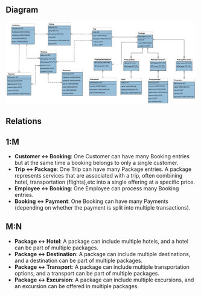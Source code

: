 ## Diagram

![image](TravelAgencySchema.png)


## Relations

## 1:M

- **Customer ↔ Booking**: One Customer can have many Booking entries but at the same time a booking belongs to only a single customer.
 -  **Trip ↔ Package**: One Trip can have many Package entries. A package represents services that are associated with a trip, often combining hotel, transportation (flights),etc into a single offering at a specific price.
 - **Employee ↔ Booking**: One Employee can process many Booking entries.
 - **Booking ↔ Payment**: One Booking can have many Payments (depending on whether the payment is split into multiple transactions).

## M:N
-   **Package ↔ Hotel**: A package can include multiple hotels, and a hotel can be part of multiple packages.
-   **Package ↔ Destination**: A package can include multiple destinations, and a destination can be part of multiple packages.
-   **Package ↔ Transport**: A package can include multiple transportation options, and a transport can be part of multiple packages.
-   **Package ↔ Excursion**: A package can include multiple excursions, and an excursion can be offered in multiple packages.

